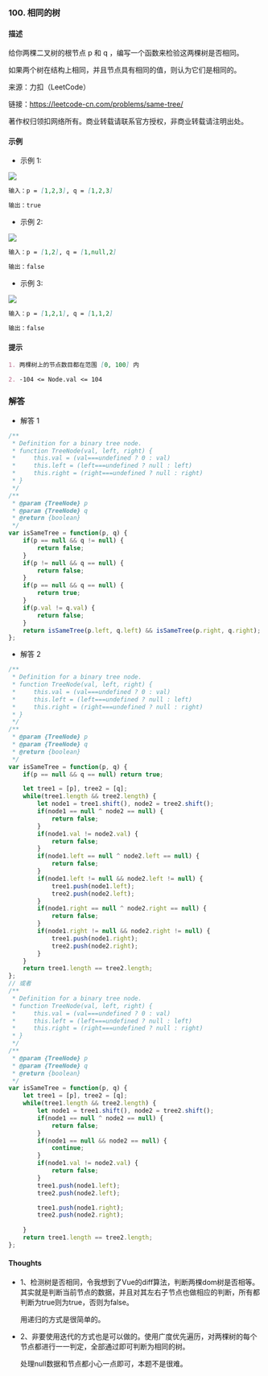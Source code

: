 ### 100. 相同的树

#### 描述

给你两棵二叉树的根节点 p 和 q ，编写一个函数来检验这两棵树是否相同。

如果两个树在结构上相同，并且节点具有相同的值，则认为它们是相同的。

来源：力扣（LeetCode）

链接：https://leetcode-cn.com/problems/same-tree/

著作权归领扣网络所有。商业转载请联系官方授权，非商业转载请注明出处。

#### 示例

+ 示例 1:

![](https://assets.leetcode.com/uploads/2020/12/20/ex1.jpg)
```md
输入：p = [1,2,3], q = [1,2,3]

输出：true
```
+ 示例 2:

![](https://assets.leetcode.com/uploads/2020/12/20/ex2.jpg)
```md
输入：p = [1,2], q = [1,null,2]

输出：false
```
+ 示例 3:

![](https://assets.leetcode.com/uploads/2020/12/20/ex3.jpg)
```md
输入：p = [1,2,1], q = [1,1,2]

输出：false
```


#### 提示
```md
1. 两棵树上的节点数目都在范围 [0, 100] 内

2. -104 <= Node.val <= 104
```

### 解答

+ 解答 1
```js
/**
 * Definition for a binary tree node.
 * function TreeNode(val, left, right) {
 *     this.val = (val===undefined ? 0 : val)
 *     this.left = (left===undefined ? null : left)
 *     this.right = (right===undefined ? null : right)
 * }
 */
/**
 * @param {TreeNode} p
 * @param {TreeNode} q
 * @return {boolean}
 */
var isSameTree = function(p, q) {
    if(p == null && q != null) {
        return false;
    }
    if(p != null && q == null) {
        return false;
    }
    if(p == null && q == null) {
        return true;
    }
    if(p.val != q.val) {
        return false;
    }
    return isSameTree(p.left, q.left) && isSameTree(p.right, q.right);
};
```

+ 解答 2
```js
/**
 * Definition for a binary tree node.
 * function TreeNode(val, left, right) {
 *     this.val = (val===undefined ? 0 : val)
 *     this.left = (left===undefined ? null : left)
 *     this.right = (right===undefined ? null : right)
 * }
 */
/**
 * @param {TreeNode} p
 * @param {TreeNode} q
 * @return {boolean}
 */
var isSameTree = function(p, q) {
    if(p == null && q == null) return true;

    let tree1 = [p], tree2 = [q];
    while(tree1.length && tree2.length) {
        let node1 = tree1.shift(), node2 = tree2.shift();
        if(node1 == null ^ node2 == null) {
            return false;
        }
        if(node1.val != node2.val) {
            return false;
        }
        if(node1.left == null ^ node2.left == null) {
            return false;
        }
        if(node1.left != null && node2.left != null) {
            tree1.push(node1.left);
            tree2.push(node2.left);
        }
        if(node1.right == null ^ node2.right == null) {
            return false;
        }
        if(node1.right != null && node2.right != null) {
            tree1.push(node1.right);
            tree2.push(node2.right);
        }
    }
    return tree1.length == tree2.length;
};
// 或者
/**
 * Definition for a binary tree node.
 * function TreeNode(val, left, right) {
 *     this.val = (val===undefined ? 0 : val)
 *     this.left = (left===undefined ? null : left)
 *     this.right = (right===undefined ? null : right)
 * }
 */
/**
 * @param {TreeNode} p
 * @param {TreeNode} q
 * @return {boolean}
 */
var isSameTree = function(p, q) {
    let tree1 = [p], tree2 = [q];
    while(tree1.length && tree2.length) {
        let node1 = tree1.shift(), node2 = tree2.shift();
        if(node1 == null ^ node2 == null) {
            return false;
        }
        if(node1 == null && node2 == null) {
            continue;
        }
        if(node1.val != node2.val) {
            return false;
        }
        tree1.push(node1.left);
        tree2.push(node2.left);

        tree1.push(node1.right);
        tree2.push(node2.right);
        
    }
    return tree1.length == tree2.length;
};
```


#### Thoughts

+ 1、检测树是否相同，令我想到了Vue的diff算法，判断两棵dom树是否相等。其实就是判断当前节点的数据，并且对其左右子节点也做相应的判断，所有都判断为true则为true，否则为false。
  
  用递归的方式是很简单的。

+ 2、非要使用迭代的方式也是可以做的。使用广度优先遍历，对两棵树的每个节点都进行一一判定，全部通过即可判断为相同的树。
  
  处理null数据和节点都小心一点即可，本题不是很难。